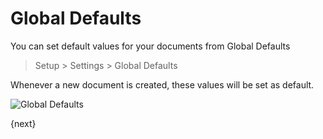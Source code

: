 # Global Defaults

You can set default values for your documents from Global Defaults

> Setup > Settings > Global Defaults

Whenever a new document is created, these values will be set as default.

<img class="screenshot" alt="Global Defaults" src="/assets/erpnext_docs/assets/img/setup/settings/global-defaults.png">

{next}
